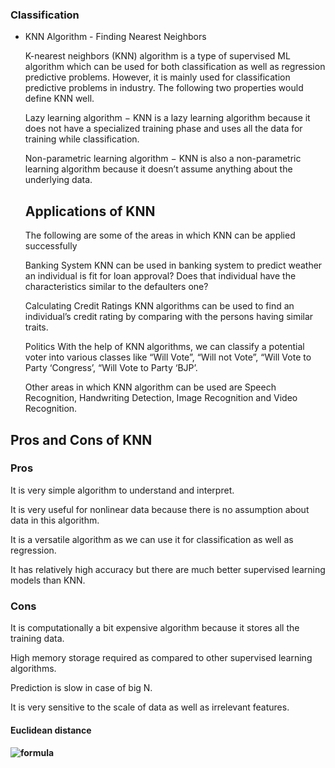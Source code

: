 
### Classification

- KNN Algorithm - Finding Nearest Neighbors
  
    K-nearest neighbors (KNN) algorithm is a type of supervised ML algorithm which can be used for both classification as well as regression predictive problems. However, it is mainly used for classification predictive problems in industry. The following two properties would define KNN well.

    Lazy learning algorithm − KNN is a lazy learning algorithm because it does not have a specialized training phase and uses all the data for training while classification.

    Non-parametric learning algorithm − KNN is also a non-parametric learning algorithm because it doesn’t assume anything about the underlying data.

  ## Applications of KNN
    The following are some of the areas in which KNN can be applied successfully 

    Banking System
    KNN can be used in banking system to predict weather an individual is fit for loan approval? Does that individual have the characteristics similar to the defaulters one?

    Calculating Credit Ratings
    KNN algorithms can be used to find an individual’s credit rating by comparing with the persons having similar traits.

    Politics
    With the help of KNN algorithms, we can classify a potential voter into various classes like “Will Vote”, “Will not Vote”, “Will Vote to Party ‘Congress’, “Will Vote to Party ‘BJP’.

    Other areas in which KNN algorithm can be used are Speech Recognition, Handwriting Detection, Image Recognition and Video Recognition.

## Pros and Cons of KNN

### Pros
  It is very simple algorithm to understand and interpret.

  It is very useful for nonlinear data because there is no assumption about data in this algorithm.

  It is a versatile algorithm as we can use it for classification as well as regression.

  It has relatively high accuracy but there are much better supervised learning models than KNN.

### Cons
  It is computationally a bit expensive algorithm because it stores all the training data.

  High memory storage required as compared to other supervised learning algorithms.

  Prediction is slow in case of big N.

  It is very sensitive to the scale of data as well as irrelevant features.

#### Euclidean distance
 #### ![formula](https://render.githubusercontent.com/render/math?math=d%20=\sqrt{(%20x_2%20-%20x_1)^2%20%2B%20(%20y_2%20-%20y_1)^2%20})
